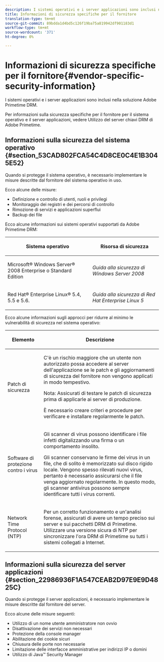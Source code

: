 ```yaml
---
description: I sistemi operativi e i server applicazioni sono inclusi nella soluzione Adobe Primetime DRM.
title: Informazioni di sicurezza specifiche per il fornitore
translation-type: tm+mt
source-git-commit: 89bdda1d4bd5c126f19ba75a819942df901183d1
workflow-type: tm+mt
source-wordcount: '371'
ht-degree: 0%

---
```



# Informazioni di sicurezza specifiche per il fornitore{#vendor-specific-security-information}

I sistemi operativi e i server applicazioni sono inclusi nella soluzione Adobe Primetime DRM.

Per informazioni sulla sicurezza specifiche per il fornitore per il sistema operativo e il server applicazioni, vedere Utilizzo del server chiavi DRM di Adobe Primetime.

## Informazioni sulla sicurezza del sistema operativo {#section_53CAD802FCA54C4D8CE0C4E1B3045E52}

Quando si protegge il sistema operativo, è necessario implementare le misure descritte dal fornitore del sistema operativo in uso.

Ecco alcune delle misure:

* Definizione e controllo di utenti, ruoli e privilegi
* Monitoraggio dei registri e dei percorsi di controllo
* Rimozione di servizi e applicazioni superflui
* Backup dei file

Ecco alcune informazioni sui sistemi operativi supportati da Adobe Primetime DRM:

<table frame="all" colsep="1" rowsep="1" class="+ topic/table adobe-d/table " id="table_ugl_kjz_n4"> 
 <thead class="- topic/thead "> 
  <tr rowsep="1" class="- topic/row "> 
   <th colname="1" class="- topic/entry entry"> <p class="- topic/p ">Sistema operativo </p> </th> 
   <th colname="2" class="- topic/entry entry"> <p class="- topic/p ">Risorsa di sicurezza </p> </th> 
  </tr> 
 </thead>
 <tbody class="- topic/tbody "> 
  <tr rowsep="1" class="- topic/row "> 
   <td colname="1" class="- topic/entry "> <p class="- topic/p ">Microsoft® Windows Server® 2008 Enterprise o Standard Edition </p> </td> 
   <td colname="2" class="- topic/entry "> <p class="- topic/p "><i class="+ topic/ph hi-d/i ">Guida alla sicurezza di Windows Server 2008</i> </p> </td> 
  </tr> 
  <tr rowsep="0" class="- topic/row "> 
   <td colname="1" class="- topic/entry "> <p class="- topic/p ">Red Hat® Enterprise Linux® 5.4, 5.5 e 5.6. </p> </td> 
   <td colname="2" class="- topic/entry "> <p class="- topic/p "><i class="+ topic/ph hi-d/i ">Guida alla sicurezza di Red Hat Enterprise Linux 5</i> </p> </td> 
  </tr> 
 </tbody> 
</table>

Ecco alcune informazioni sugli approcci per ridurre al minimo le vulnerabilità di sicurezza nel sistema operativo:

<table frame="all" colsep="1" rowsep="1" class="+ topic/table adobe-d/table " id="table_whl_kjz_n4"> 
 <thead class="- topic/thead "> 
  <tr rowsep="1" class="- topic/row "> 
   <th colname="1" class="- topic/entry entry"> <p class="- topic/p ">Elemento </p> </th> 
   <th colname="2" class="- topic/entry entry"> <p class="- topic/p ">Descrizione </p> </th> 
  </tr> 
 </thead>
 <tbody class="- topic/tbody "> 
  <tr rowsep="1" class="- topic/row "> 
   <td colname="1" class="- topic/entry "> <p class="- topic/p ">Patch di sicurezza </p> </td> 
   <td colname="2" class="- topic/entry "> <p class="- topic/p ">C'è un rischio maggiore che un utente non autorizzato possa accedere al server dell'applicazione se le patch e gli aggiornamenti di sicurezza del fornitore non vengono applicati in modo tempestivo. </p> <p>Nota:  Assicurati di testare le patch di sicurezza prima di applicarle ai server di produzione. </p> <p class="- topic/p ">È necessario creare criteri e procedure per verificare e installare regolarmente le patch. </p> </td> 
  </tr> 
  <tr rowsep="1" class="- topic/row "> 
   <td colname="1" class="- topic/entry "> <p class="- topic/p ">Software di protezione contro i virus </p> </td> 
   <td colname="2" class="- topic/entry "> <p class="- topic/p ">Gli scanner di virus possono identificare i file infetti digitalizzando una firma o un comportamento insolito. </p> <p>Gli scanner conservano le firme dei virus in un file, che di solito è memorizzato sul disco rigido locale. Vengono spesso rilevati nuovi virus, pertanto è necessario assicurarsi che il file venga aggiornato regolarmente. In questo modo, gli scanner antivirus possono sempre identificare tutti i virus correnti. </p> </td> 
  </tr> 
  <tr rowsep="0" class="- topic/row "> 
   <td colname="1" class="- topic/entry "> <p class="- topic/p ">Network Time Protocol (NTP) </p> </td> 
   <td colname="2" class="- topic/entry "> <p class="- topic/p ">Per un corretto funzionamento e un'analisi forense, assicurati di avere un tempo preciso sui server e sui pacchetti DRM di Primetime. Utilizzare una versione sicura di NTP per sincronizzare l'ora DRM di Primetime su tutti i sistemi collegati a Internet. </p> </td> 
  </tr> 
 </tbody> 
</table>

## Informazioni sulla sicurezza del server applicazioni {#section_22986936F1A547CEAB2D97E9E9D4825C}

Quando si protegge il server applicazioni, è necessario implementare le misure descritte dal fornitore del server.

Ecco alcune delle misure seguenti:

* Utilizzo di un nome utente amministratore non ovvio
* Disattivazione dei servizi non necessari
* Protezione della console manager
* Abilitazione dei cookie sicuri
* Chiusura delle porte non necessarie
* Limitazione delle interfacce amministrative per indirizzi IP o domini
* Utilizzo di Java™ Security Manager

